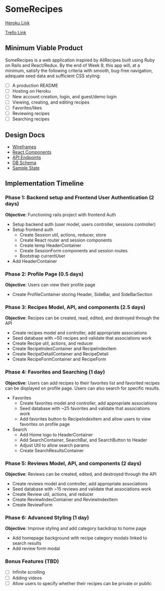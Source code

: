 # SomeRecipes

[Heroku Link](https://dashboard.heroku.com/apps)

[Trello Link](https://trello.com/b/W50yeIRB/somerecipes)

## Minimum Viable Product

SomeRecipes is a web application inspired by AllRecipes built using Ruby on Rails and React/Redux. By the end of Week 9, this app will, at a minimum, satisfy the following criteria with smooth, bug-free navigation, adequate seed data and sufficient CSS styling:

- [ ] A production README
- [ ] Hosting on Heroku
- [ ] New account creation, login, and guest/demo login
- [ ] Viewing, creating, and editing recipes
- [ ] Favorites/likes
- [ ] Reviewing recipes
- [ ] Searching recipes

## Design Docs

- [Wireframes](https://github.com/joycechau/SomeRecipes/tree/master/docs/wireframes)
- [React Components](https://github.com/joycechau/SomeRecipes/blob/master/docs/component-hierarchy.md)
- [API Endpoints](https://github.com/joycechau/SomeRecipes/blob/master/docs/api-endpoints.md)
- [DB Schema](https://github.com/joycechau/SomeRecipes/blob/master/docs/schema.md)
- [Sample State](https://github.com/joycechau/SomeRecipes/blob/master/docs/sample-state.md)


## Implementation Timeline


### Phase 1: Backend setup and Frontend User Authentication (2 days)

**Objective**: Functioning rails project with frontend Auth
* Setup backend auth (user model, users controller, sessions controller)
* Setup frontend auth
  * Create Session util, actions, reducer, store
  * Create React router and session components
  * Create temp HeaderContainer
  * Create SessionForm components and session routes
  * Bootstrap currentUser
* Add HeaderContainer

### Phase 2: Profile Page (0.5 days)
**Objective**: Users can view their profile page
* Create ProfileContainer storing Header, SideBar, and SideBarSection

### Phase 3: Recipes Model, API, and components (2.5 days)

**Objective**: Recipes can be created, read, edited, and destroyed through the API
* Create recipes model and controller, add appropriate associations
* Seed database with ~50 recipes and validate that associations work
* Create Recipe util, actions, and reducer
* Create RecipeIndexContainer and RecipeIndexItem
* Create RecipeDetailContainer and RecipeDetail
* Create RecipeFormContainer and RecipeForm  

### Phase 4: Favorites and Searching (1 day)

**Objective**: Users can add recipes to their favorites list and favorited recipes can be displayed on profile page.  Users can also search for specific results.  
* Favorites
  * Create favorites model and controller, add appropriate associations
  * Seed database with ~25 favorites and validate that associations work
  * Add favorites button to RecipeIndexItem and allow users to view favorites on profile page
* Search
  * Add Home logo to HeaderContainer
  * Add SearchContainer, SearchBar, and SearchButton to Header
  * Adjust Util to allow search params
  * Create SearchResultsContainer

### Phase 5: Reviews Model, API, and components (2 days)

**Objective**:  Reviews can be created, edited, and destroyed through the API
* Create reviews model and controller, add appropriate associations
* Seed database with ~15 reviews and validate that associations work
* Create Review util, actions, and reducer
* Create ReviewIndexContainer and ReviewIndexItem
* Create ReviewForm

### Phase 6: Advanced Styling (1 day)

**Objective**: Improve styling and add category backdrop to home page
* Add homepage background with recipe category modals linked to search results
* Add review form modal

### Bonus Features (TBD)
- [ ] Infinite scrolling
- [ ] Adding videos
- [ ] Allow users to specify whether their recipes can be private or public
